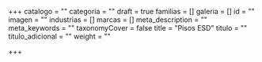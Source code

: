 +++
catalogo = ""
categoria = ""
draft = true
familias = []
galeria = []
id = ""
imagen = ""
industrias = []
marcas = []
meta_description = ""
meta_keywords = ""
taxonomyCover = false
title = "Pisos ESD"
titulo = ""
titulo_adicional = ""
weight = ""

+++
